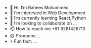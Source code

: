 - 👋 Hi, I’m Rahees Mohammed 
- 👀 I’m interested in Web Development
- 🌱 I’m currently learning React,Python
- 💞️ I’m looking to collaborate on ...
- 📫 How to reach me +91 8281428713
- 😄 Pronouns: ...
- ⚡ Fun fact: ...

<!---
raheescwc2020/raheescwc2020 is a ✨ special ✨ repository because its `README.md` (this file) appears on your GitHub profile.
You can click the Preview link to take a look at your changes.
--->
